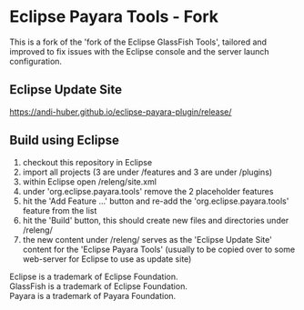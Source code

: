 # Eclipse Payara Tools - Fork
This is a fork of the 'fork of the Eclipse GlassFish Tools', tailored and improved to fix issues with the Eclipse console and the server launch configuration.

## Eclipse Update Site
https://andi-huber.github.io/eclipse-payara-plugin/release/


## Build using Eclipse

1. checkout this repository in Eclipse
2. import all projects (3 are under /features and 3 are under /plugins) 
3. within Eclipse open /releng/site.xml
4. under 'org.eclipse.payara.tools' remove the 2 placeholder features 
5. hit the 'Add Feature ...' button and re-add the 'org.eclipse.payara.tools' feature from the list
6. hit the 'Build' button, this should create new files and directories under /releng/
7. the new content under /releng/ serves as the 'Eclipse Update Site' content for the 'Eclipse Payara Tools' (usually to be copied over to some web-server for Eclipse to use as update site)

Eclipse is a trademark of Eclipse Foundation.  
GlassFish is a trademark of Eclipse Foundation.  
Payara is a trademark of Payara Foundation.

